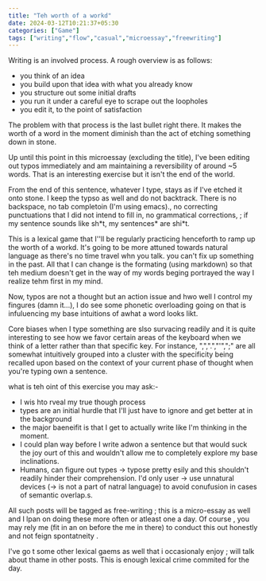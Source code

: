 ```yaml
---
title: "Teh worth of a workd"
date: 2024-03-12T10:21:37+05:30
categories: ["Game"]
tags: ["writing","flow","casual","microessay","freewriting"]
---
```



Writing is an involved process. A rough overview is as follows:
 - you think of an idea
 - you build upon that idea with what you already know
 - you structure out some initial drafts
 - you run it under a careful eye to scrape out the loopholes
 - you edit it, to the point of satisfaction
 
The problem with that process is the last bullet right there. It makes
the worth of a word in the moment diminish than the act of etching 
something down in stone.  

Up until this point in this microessay (excluding the title), I've been editing out typos
immediately and am maintaining a reversibility of around ~5
words. That is an interesting exercise but it isn't the end of the
world.  

From the end of this sentence, whatever I type, stays as if I've
etched it onto stone. I keep the typso as well and do not
backtrack. There is no backspace, no tab completoin (I'm using
emacs)., no correcting punctuations that I did not intend to fill in,
no grammatical corrections, ; if my sentence sounds like sh\*t, my
sentences\* are shi\*t.   

This is a lexical game that I''ll be regularly practicing henceforth
to ramp up the worth of a workd. It's going to be more attuned towards
natural language as there's no time travel whn you talk. you can't fix
up something in the past. All that I can change is the formating
(using markdown) so that teh medium doesn't get in the way of my words
beging portrayed the way I realize tehm first in my mind.  

Now, typos are not a thought but an action issue and hwo well I
control my fingures (damn it...), I do see some phonetic overloading
going on that is infuluencing my base intuitions of awhat a word looks 
likt.  

Core biases when I type something are slso survacing readily and it is
quite interesting to see how we favor certain areas of the keyboard
when we think of a letter rather than that specific key. For instance,
",",".","'",";" are all somewhat intuitively grouped into a cluster
with the specificity being recalled upon based on the context of your
current phase of thought when you're typing own a sentence.  

what is teh oint of this exercise you may ask:-
 - I wis hto rveal my true though process 
 - types are an initial hurdle that I'll just have to ignore and get
   better at in the background
 - the major baeneifit is that I get to actually write like I'm
   thinking in the moment.
 - I could plan way before I write adwon a sentence but that would
   suck the joy ourt of this and wouldn't allow me to completely
   explore my base inclinations.
 - Humans, can figure out types -> typose pretty esily and this
   shouldn't readily hinder their comprehension. I'd only user -> use
   unnatural devices (-> is not a part of natral language) to avoid
   conufusion in cases of semantic overlap.s.
   
   
All such posts will be tagged as free-writing ; this is a micro-essay
as well and I lpan on doing these more often or atleast one a day. Of
course , you may rely me (fit in an on before the me in there) to
conduct this out honestly and not feign spontatneity .   

I've go t some other lexical gaems as well that i occasionaly enjoy ;
will talk about thame in other posts. This is enough lexical crime
commited for the day.  

